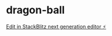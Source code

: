 # dragon-ball

[Edit in StackBlitz next generation editor ⚡️](https://stackblitz.com/~/github.com/acanojiDev/dragon-ball)